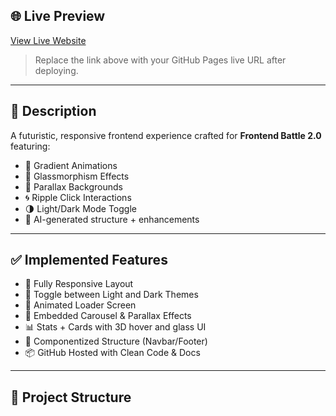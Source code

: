 

## 🌐 Live Preview
[View Live Website](https://Muskin-vali.github.io.github.io/)

> Replace the link above with your GitHub Pages live URL after deploying.

---

## 🎯 Description
A futuristic, responsive frontend experience crafted for **Frontend Battle 2.0** featuring:
- 🎨 Gradient Animations
- 🧊 Glassmorphism Effects
- 🌌 Parallax Backgrounds
- 🌀 Ripple Click Interactions
- 🌗 Light/Dark Mode Toggle
- 🧠 AI-generated structure + enhancements

---

## ✅ Implemented Features
- 🔁 Fully Responsive Layout
- 🌙 Toggle between Light and Dark Themes
- 🚀 Animated Loader Screen
- 🎥 Embedded Carousel & Parallax Effects
- 📊 Stats + Cards with 3D hover and glass UI
- 🧩 Componentized Structure (Navbar/Footer)
- 📦 GitHub Hosted with Clean Code & Docs

---

## 📁 Project Structure

